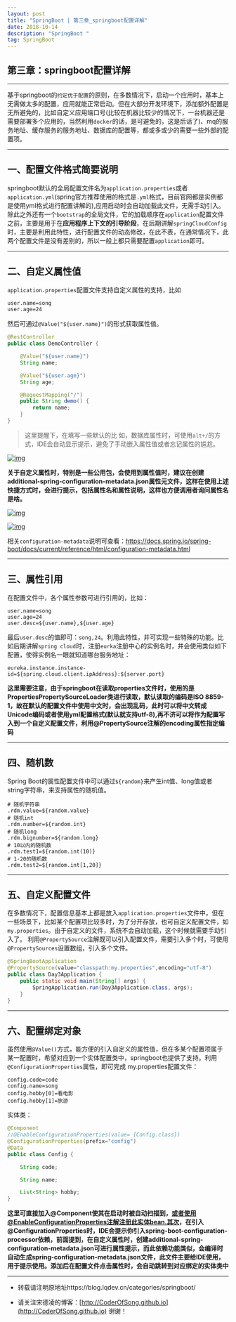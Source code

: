 ```yaml
---
layout: post
title: "SpringBoot | 第三章_springboot配置详解"
date: 2018-10-14 
description: "SpringBoot "
tag: SpringBoot 
---   
```


##  第三章：springboot配置详解

-----

基于springboot的`约定优于配置`的原则，在多数情况下，启动一个应用时，基本上无需做太多的配置，应用就能正常启动。但在大部分开发环境下，添加额外配置是无所避免的，比如自定义应用端口号(比较在机器比较少的情况下，一台机器还是需要部署多个应用的，当然利用`docker`的话，是可避免的，这是后话了)、mq的服务地址、缓存服务的服务地址、数据库的配置等，都或多或少的需要一些外部的配置项。 

--------------

## 一、配置文件格式简要说明

springboot默认的全局配置文件名为`application.properties`或者`application.yml`(spring官方推荐使用的格式是`.yml`格式，目前官网都是实例都是使用yml格式进行配置讲解的),应用启动时会自动加载此文件，无需手动引入。除此之外还有一个`bootstrap`的全局文件，它的加载顺序在`application`配置文件之前，主要是用于在**应用程序上下文的引导阶段**，在后期讲解`springCloudConfig`时，主要是利用此特性，进行配置文件的动态修改，在此不表，在通常情况下，此两个配置文件是没有差别的，所以一般上都只需要配置`application`即可。 

-----------

## 二、自定义属性值

`application.properties`配置文件支持自定义属性的支持，比如

```xml
user.name=song
user.age=24
```

然后可通过`@Value("${user.name}")`的形式获取属性值。

```java
@RestController
public class DemoController {

    @Value("${user.name}")
    String name;

    @Value("${user.age}")
    String age;

    @RequestMapping("/")
    public String demo() {
        return name;
    }
}
```

> 这里提醒下，在填写一些默认的比 如，数据库属性时，可使用`alt+/`的方式，IDE会自动显示提示，避免了手动嵌入属性值或者忘记属性的尴尬。

[![img](http://qiniu.xds123.cn/18-7-14/95060000.jpg)](http://qiniu.xds123.cn/18-7-14/95060000.jpg)

**关于自定义属性时，特别是一些公用包，会使用到属性值时，建议在创建additional-spring-configuration-metadata.json属性元文件，这样在使用上述快捷方式时，会进行提示，包括属性名和属性说明，这样也方便调用者询问属性名是啥。**

[![img](http://qiniu.xds123.cn/18-7-14/32633042.jpg)](http://qiniu.xds123.cn/18-7-14/32633042.jpg)

[![img](http://qiniu.xds123.cn/18-7-14/64663506.jpg)](http://qiniu.xds123.cn/18-7-14/64663506.jpg)

相关`configuration-metadata`说明可查看：<https://docs.spring.io/spring-boot/docs/current/reference/html/configuration-metadata.html>

--------------

## 三、属性引用

在配置文件中，各个属性参数可进行引用的，比如：

```
user.name=song
user.age=24
user.desc=${user.name},${user.age}
```

最后`user.desc`的值即可：`song,24`。利用此特性，并可实现一些特殊的功能。比如后期讲解`spring cloud`时，注册`eurka`注册中心的实例名时，并会使用类似如下配置，使得实例名一眼就知道哪台服务地址：

```
eureka.instance.instance-id=${spring.cloud.client.ipAddress}:${server.port}
```

**这里需要注意，由于springboot在读取properties文件时，使用的是PropertiesPropertySourceLoader类进行读取，默认读取的编码是ISO 8859-1，故在默认的配置文件中使用中文时，会出现乱码，此时可以将中文转成Unicode编码或者使用yml配置格式(默认就支持utf-8),再不济可以将作为配置写入到一个自定义配置文件，利用@PropertySource注解的encoding属性指定编码**

--------------

## 四、随机数

Spring Boot的属性配置文件中可以通过`${random}`来产生int值、long值或者string字符串，来支持属性的随机值。

```
# 随机字符串
.rdm.value=${random.value}
# 随机int
.rdm.number=${random.int}
# 随机long
.rdm.bignumber=${random.long}
# 10以内的随机数
.rdm.test1=${random.int(10)}
# 1-20的随机数
.rdm.test2=${random.int[1,20]}
```

-----------------

## 五、自定义配置文件

在多数情况下，配置信息基本上都是放入`application.properties`文件中，但在一些场景下，比如某个配置项比较多时，为了分开存放，也可自定义配置文件，如`my.properties`。由于自定义的文件，系统不会自动加载，这个时候就需要手动引入了。
利用`@PropertySource`注解既可以引入配置文件，需要引入多个时，可使用`@PropertySources`设置数组，引入多个文件。

```java
@SpringBootApplication
@PropertySource(value="classpath:my.properties",encoding="utf-8")
public class Day3Application {
    public static void main(String[] args) {
        SpringApplication.run(Day3Application.class, args);
    }
}
```

---------------------

## 六、配置绑定对象

虽然使用`@Value()`方式，能方便的引入自定义的属性值，但在多某个配置项属于某一配置时，希望对应到一个实体配置类中，springboot也提供了支持。利用`@ConfigurationProperties`属性，即可完成
my.properties配置文件：

```
config.code=code
config.name=song
config.hobby[0]=看电影
config.hobby[1]=旅游
```

实体类：

```java
@Component
//@EnableConfigurationProperties(value= {Config.class})
@ConfigurationProperties(prefix="config")
@Data
public class Config {

    String code;

    String name;

    List<String> hobby;
}
```

**这里可直接加入@Component使其在启动时被自动扫描到，或者使用@EnableConfigurationProperties注解注册此实体bean.其次，在引入@ConfigurationProperties时，IDE会提示你引入spring-boot-configuration-processor依赖，前面提到，在自定义属性时，创建additional-spring-configuration-metadata.json可进行属性提示，而此依赖功能类似，会编译时自动生成spring-configuration-metadata.json文件，此文件主要给IDE使用，用于提示使用。添加后在配置文件点击属性时，会自动跳转到对应绑定的实体类中**

-------------------

- 转载请注明原地址https://blog.lqdev.cn/categories/springboot/

- 请关注宋德凌的博客：[http://CoderOfSong.github.io](http://CoderOfSong.github.io) 谢谢！